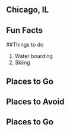 ## Chicago, IL

## Fun Facts
  
##Things to do 
  1) Water boarding
  2) Skiing
  
## Places to Go

## Places to Avoid
 
   
 ## Places to Go
  

